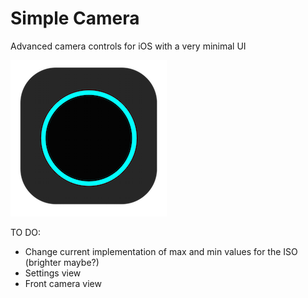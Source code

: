 # Simple Camera
Advanced camera controls for iOS with a very minimal UI

![icon](https://raw.githubusercontent.com/pablopunk/SimpleCamera/master/icon.png)

TO DO:
- Change current implementation of max and min values for the ISO (brighter maybe?)
- Settings view
- Front camera view
